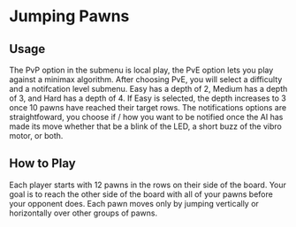 # Jumping Pawns

## Usage
  The PvP option in the submenu is local play, the PvE option lets you play against a minimax algorithm. After choosing PvE, you will select a difficulty and a notifcation level submenu. Easy has a depth of 2, Medium has a depth of 3, and Hard has a depth of 4. If Easy is selected, the depth increases to 3 once 10 pawns have reached their target rows. The notifications options are straightfoward, you choose if / how you want to be notified once the AI has made its move whether that be a blink of the LED, a short buzz of the vibro motor, or both.

## How to Play
  Each player starts with 12 pawns in the rows on their side of the board. Your goal is to reach the other side of the board with all of your pawns before your opponent does. Each pawn moves only by jumping vertically or horizontally over other groups of pawns.
